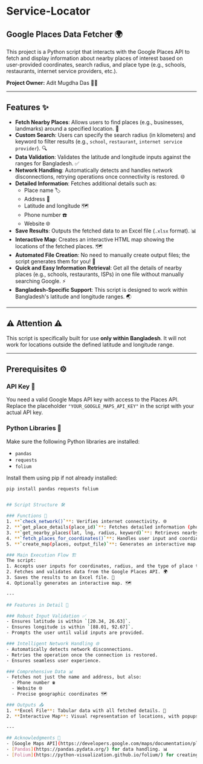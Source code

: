 # Service-Locator
## Google Places Data Fetcher 🌍

This project is a Python script that interacts with the Google Places API to fetch and display information about nearby places of interest based on user-provided coordinates, search radius, and place type (e.g., schools, restaurants, internet service providers, etc.).

**Project Owner:** Adit Mugdha Das 👨‍💻

---

## Features ✨

- **Fetch Nearby Places**: Allows users to find places (e.g., businesses, landmarks) around a specified location. 🏢
- **Custom Search**: Users can specify the search radius (in kilometers) and keyword to filter results (e.g., `school`, `restaurant`, `internet service provider`). 🔍
- **Data Validation**: Validates the latitude and longitude inputs against the ranges for Bangladesh. ✅
- **Network Handling**: Automatically detects and handles network disconnections, retrying operations once connectivity is restored. 🌐
- **Detailed Information**: Fetches additional details such as:
  - Place name 🏷️
  - Address 📍
  - Latitude and longitude 🗺️
  - Phone number ☎️
  - Website 🌐
- **Save Results**: Outputs the fetched data to an Excel file (`.xlsx` format). 📊
- **Interactive Map**: Creates an interactive HTML map showing the locations of the fetched places. 🗺️
- **Automated File Creation**: No need to manually create output files; the script generates them for you! 📂
- **Quick and Easy Information Retrieval**: Get all the details of nearby places (e.g., schools, restaurants, ISPs) in one file without manually searching Google. ⚡
- **Bangladesh-Specific Support**: This script is designed to work within Bangladesh's latitude and longitude ranges. 🌏

---

## ⚠️ Attention ⚠️
This script is specifically built for use **only within Bangladesh**. It will not work for locations outside the defined latitude and longitude range.

---

## Prerequisites ⚙️

### API Key 🔑
You need a valid Google Maps API key with access to the Places API. Replace the placeholder `"YOUR_GOOGLE_MAPS_API_KEY"` in the script with your actual API key.

### Python Libraries 🐍
Make sure the following Python libraries are installed:
- `pandas`
- `requests`
- `folium`

Install them using pip if not already installed:
```bash
pip install pandas requests folium


## Script Structure 🛠️

### Functions 🔧
1. **`check_network()`**: Verifies internet connectivity. 🌐
2. **`get_place_details(place_id)`**: Fetches detailed information (phone number, website) for a specific place. 📞
3. **`get_nearby_places(lat, lng, radius, keyword)`**: Retrieves nearby places based on coordinates, radius, and keyword. 📍
4. **`fetch_places_for_coordinates()`**: Handles user input and coordinates validation. ✅
5. **`create_map(places, output_file)`**: Generates an interactive map of the fetched places. 🗺️

### Main Execution Flow 🏗️
The script:
1. Accepts user inputs for coordinates, radius, and the type of place to search for. 📝
2. Fetches and validates data from the Google Places API. 🌍
3. Saves the results to an Excel file. 📄
4. Optionally generates an interactive map. 🗺️

---

## Features in Detail 📖

### Robust Input Validation ✅
- Ensures latitude is within `[20.34, 26.63]`.
- Ensures longitude is within `[88.01, 92.67]`.
- Prompts the user until valid inputs are provided.

### Intelligent Network Handling 🌐
- Automatically detects network disconnections.
- Retries the operation once the connection is restored.
- Ensures seamless user experience.

### Comprehensive Data 📊
- Fetches not just the name and address, but also:
  - Phone number ☎️
  - Website 🌐
  - Precise geographic coordinates 🗺️

### Outputs 📤
1. **Excel File**: Tabular data with all fetched details. 📄
2. **Interactive Map**: Visual representation of locations, with popups showing detailed information. 🗺️

---

## Acknowledgments 🙏
- [Google Maps API](https://developers.google.com/maps/documentation/places/overview) for providing the data. 🌍
- [Pandas](https://pandas.pydata.org/) for data handling. 📊
- [Folium](https://python-visualization.github.io/folium/) for creating interactive maps. 🗺️
